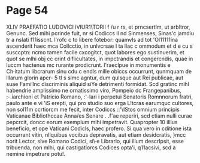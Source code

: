 # Page 54

XLIV PRAEFATIO LUDOVICI ìVIUR1\TORII f /u r rs, et prncsertlm, ut arbltror, Genunc. Sed mihi pcrinde fuit, nr si Codiccs il nd Sinmenses, Sinas\'c jamdiu tr a nslati f11isscnt. l'rofc c to libere fotebor: quamvls ad tot \'Ol11111ina ascenderit haec mca Collcctio, in unlvcrsae I ta llac c ommodum et d e cu s susccptn: ncmo tamen facile cxcogitct, quot labores ego sustinuerim, et quot se mlhi obj cc crint diflicultates, in impctrandis et congercndis, quae in luccm hactenus mc rurante prodicrunt. l'raeclpue in monumentis e Ch·itatum libcrarum sinu cdu c endls mille obiccs occurrunt, qunmquam de lllarum glorin apcr- 5 tl s simc agntur, dum qulsque aut Rei publicae, aut suae Famillnc discriminis aliquid siYe detrimenti formidat. Scd gratinc mihl habendrie amplissimo ne ornatissimo viro, Pompeio dc Frangepanibus, :-.iarchioni et Patricio Romano, :'-lari i perpetui Senatoris Romnnorum fratri, paulo ante e vi \'iS erepti, qui pro studio suo erga L!tcras earumquc cultores, non sol11m ccrtiorcm me fecit, inter Codiccs ::'\IStos omnium principis Vaticanae Bibliothccae Anna/es Senare . .f'ae reperiri, scd ctiam nulli curae pepcrcit, doncc eorum exemplum mihi impetravit. Quapropter 10 illius beneficio, et ope Vaticani Codicls, haec profero. Si qua vero in cditione ista occurrant vitin, nllquibus vocibus depravatis, aut etiam desidcratis, }mcc norit Lector, slve Romano Codici, si\·e Librarlo, qui illum descrlpsit, esse tribuenda, non mlhi, qui castigatiorcs Codices opta\'i, q11acsivi, scd a nemine impetrare potu!.